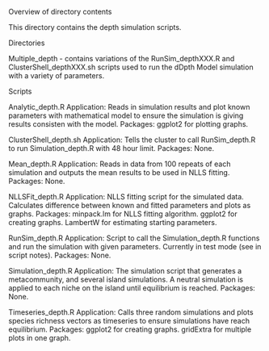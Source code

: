 Overview of directory contents

This directory contains the depth simulation scripts. 

Directories

Multiple_depth - contains variations of the RunSim_depthXXX.R and ClusterShell_depthXXX.sh scripts used to run the dDpth Model simulation with a variety of parameters.

Scripts

Analytic_depth.R
Application: Reads in simulation results and plot known parameters with mathematical model to ensure the simulation is giving results consisten with the model.
Packages: ggplot2 for plotting graphs. 

ClusterShell_depth.sh
Application: Tells the cluster to call RunSim_depth.R to run Simulation_depth.R with 48 hour limit.
Packages: None.

Mean_depth.R
Application: Reads in data from 100 repeats of each simulation and outputs the mean results to be used in NLLS fitting.
Packages: None.

NLLSFit_depth.R
Application: NLLS fitting script for the simulated data. Calculates difference between known and fitted parameters and plots as graphs.
Packages: minpack.lm for NLLS fitting algorithm. ggplot2 for creating graphs. LambertW for estimating starting parameters.

RunSim_depth.R
Application: Script to call the Simulation_depth.R functions and run the simulation with given parameters. Currently in test mode (see in script notes).
Packages: None.

Simulation_depth.R
Application: The simulation script that generates a metacommunity, and several island simulations. A neutral simulation is applied to each niche on the island until equilibrium is reached. 
Packages: None.

Timeseries_depth.R
Application: Calls three random simulations and plots species richness vectors as timeseries to ensure simulations have reach equilibrium. 
Packages: ggplot2 for creating graphs. gridExtra for multiple plots in one graph. 

 